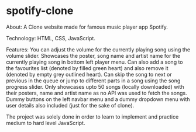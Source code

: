 # spotify-clone
About: A Clone website made for famous music player app Spotify.

Technology: HTML, CSS, JavaScript.

Features: You can adjust the volume for the currently playing song using the volume slider. Showcases the poster, song name and artist name for the currently playing song in bottom left player menu. Can also add a song to the favourites list (denoted by filled green heart) and also remove it (denoted by empty grey outlined heart). Can skip the song to next or previous in the queue or jump to different parts in a song using the song progress slider. Only showcases upto 50 songs (locally downloaded) with their posters, name and artist name as no API was used to fetch the songs. Dummy buttons on the left navbar menu and a dummy dropdown menu with user details also included (just for the sake of clone). 

The project was solely done in order to learn to implement and practice medium to hard level JavaScript.
